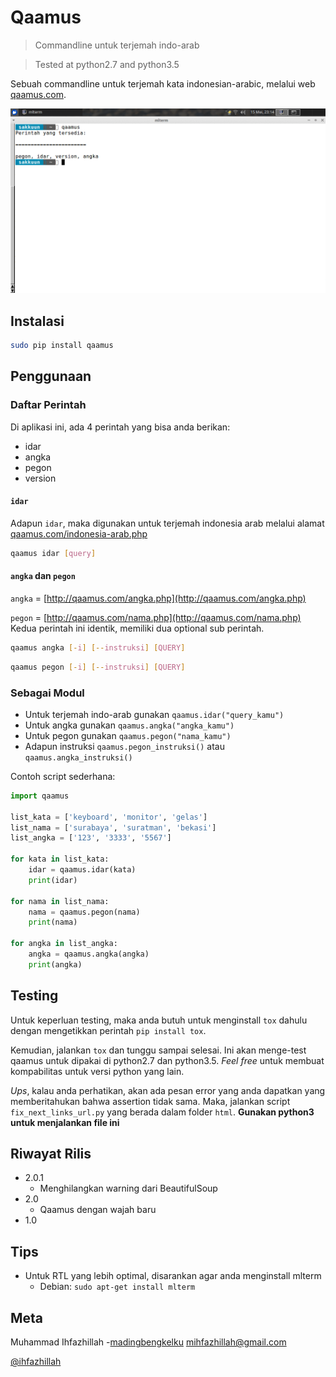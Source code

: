 # Qaamus
> Commandline untuk terjemah indo-arab

> Tested at python2.7 and python3.5

Sebuah commandline untuk terjemah kata indonesian-arabic, melalui web [qaamus.com](http://qaamus.com).

![](screenshot/qaamus1.gif)

## Instalasi

```sh
sudo pip install qaamus
```

## Penggunaan
### Daftar Perintah
Di aplikasi ini, ada 4 perintah yang bisa anda berikan:
* idar
* angka
* pegon
* version

#### `idar`
Adapun `idar`, maka digunakan untuk terjemah indonesia arab melalui alamat [qaamus.com/indonesia-arab.php](http://qaamus.com/indonesia-arab.php)
```sh
qaamus idar [query]
```

#### `angka` dan `pegon`
`angka` = [http://qaamus.com/angka.php](http://qaamus.com/angka.php)

`pegon` = [http://qaamus.com/nama.php](http://qaamus.com/nama.php)
Kedua perintah ini identik, memiliki dua optional sub perintah.
```sh
qaamus angka [-i] [--instruksi] [QUERY]
```
```sh
qaamus pegon [-i] [--instruksi] [QUERY]
```

### Sebagai Modul
* Untuk terjemah indo-arab gunakan `qaamus.idar("query_kamu")`
* Untuk angka gunakan `qaamus.angka("angka_kamu")`
* Untuk pegon gunakan `qaamus.pegon("nama_kamu")`
* Adapun instruksi `qaamus.pegon_instruksi()` atau `qaamus.angka_instruksi()`

Contoh script sederhana:
```python
import qaamus

list_kata = ['keyboard', 'monitor', 'gelas']
list_nama = ['surabaya', 'suratman', 'bekasi']
list_angka = ['123', '3333', '5567']

for kata in list_kata:
    idar = qaamus.idar(kata)
    print(idar)

for nama in list_nama:
    nama = qaamus.pegon(nama)
    print(nama)

for angka in list_angka:
    angka = qaamus.angka(angka)
    print(angka)
```

## Testing
Untuk keperluan testing, maka anda butuh untuk menginstall `tox` dahulu dengan mengetikkan perintah `pip install tox`.

Kemudian, jalankan `tox` dan tunggu sampai selesai. Ini akan menge-test qaamus untuk dipakai di python2.7 dan python3.5. *Feel free* untuk membuat kompabilitas untuk versi python yang lain.

*Ups*, kalau anda perhatikan, akan ada pesan error yang anda dapatkan yang memberitahukan bahwa assertion tidak sama. Maka, jalankan script `fix_next_links_url.py` yang berada dalam folder `html`. **Gunakan python3 untuk menjalankan file ini**

## Riwayat Rilis
* 2.0.1
   * Menghilangkan warning dari BeautifulSoup
* 2.0
   * Qaamus dengan wajah baru
* 1.0

## Tips
* Untuk RTL yang lebih optimal, disarankan agar anda menginstall mlterm
  * Debian: `sudo apt-get install mlterm`

## Meta
Muhammad Ihfazhillah -[madingbengkelku](http://www.facebook.com/madingbengkelku) mihfazhillah@gmail.com

[@ihfazhillah](http://github.com/ihfazhillah)
